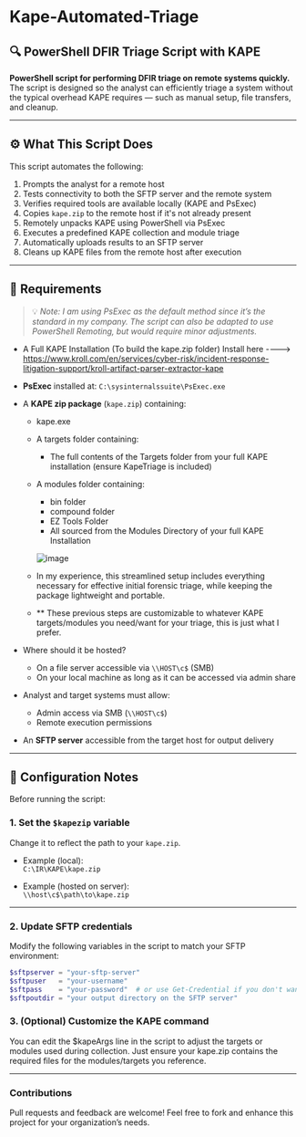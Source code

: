# Kape-Automated-Triage  
## 🔍 PowerShell DFIR Triage Script with KAPE

**PowerShell script for performing DFIR triage on remote systems quickly.**  
The script is designed so the analyst can efficiently triage a system without the typical overhead KAPE requires — such as manual setup, file transfers, and cleanup.

---

## ⚙️ What This Script Does

This script automates the following:

1. Prompts the analyst for a remote host  
2. Tests connectivity to both the SFTP server and the remote system  
3. Verifies required tools are available locally (KAPE and PsExec)  
4. Copies `kape.zip` to the remote host if it's not already present  
5. Remotely unpacks KAPE using PowerShell via PsExec  
6. Executes a predefined KAPE collection and module triage  
7. Automatically uploads results to an SFTP server  
8. Cleans up KAPE files from the remote host after execution  

---

## 📝 Requirements

> 💡 *Note: I am using PsExec as the default method since it’s the standard in my company. The script can also be adapted to use PowerShell Remoting, but would require minor adjustments.*

- A Full KAPE Installation (To build the kape.zip folder) Install here ----> https://www.kroll.com/en/services/cyber-risk/incident-response-litigation-support/kroll-artifact-parser-extractor-kape
- **PsExec** installed at: `C:\sysinternalssuite\PsExec.exe`
- A **KAPE zip package** (`kape.zip`) containing:
  
  - kape.exe
  - A targets folder containing:
      - The full contents of the Targets folder from your full KAPE installation (ensure KapeTriage is included)
  - A modules folder containing:
      - bin folder
      - compound folder
      - EZ Tools Folder
      - All sourced from the Modules Directory of your full KAPE Installation
   
    ![image](https://github.com/user-attachments/assets/3f3f2cb5-ece3-44df-8a63-cce24e6b441f)

  - In my experience, this streamlined setup includes everything necessary for effective initial forensic triage, while keeping the package lightweight and portable.
  - ** These previous steps are customizable to whatever KAPE targets/modules you need/want for your triage, this is just what I prefer.

      
- Where should it be hosted?
  - On a file server accessible via `\\HOST\c$` (SMB)
  - On your local machine as long as it can be accessed via admin share
- Analyst and target systems must allow:
  - Admin access via SMB (`\\HOST\c$`)  
  - Remote execution permissions
- An **SFTP server** accessible from the target host for output delivery

---

## 🔧 Configuration Notes

Before running the script:

### 1. Set the `$kapezip` variable  
Change it to reflect the path to your `kape.zip`.

- Example (local):  
  `C:\IR\KAPE\kape.zip`

- Example (hosted on server):  
  `\\host\c$\path\to\kape.zip`

---

### 2. Update SFTP credentials  
Modify the following variables in the script to match your SFTP environment:

```powershell
$sftpserver = "your-sftp-server"
$sftpuser   = "your-username"
$sftpass    = "your-password"  # or use Get-Credential if you don't want to hardcode it
$sftpoutdir = "your output directory on the SFTP server"
```



### 3. (Optional) Customize the KAPE command
You can edit the $kapeArgs line in the script to adjust the targets or modules used during collection.
Just ensure your kape.zip contains the required files for the modules/targets you reference.

---

### Contributions
Pull requests and feedback are welcome!
Feel free to fork and enhance this project for your organization’s needs.
